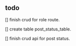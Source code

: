 ## todo

[] finish crud for role route.

[] create table post_status_table.

[] finish crud api for post status.